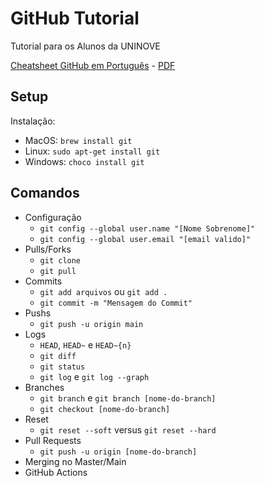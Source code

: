 # GitHub Tutorial
Tutorial para os Alunos da UNINOVE

[Cheatsheet GitHub em Português](https://training.github.com/downloads/pt_BR/github-git-cheat-sheet/) - [PDF](https://training.github.com/downloads/pt_BR/github-git-cheat-sheet.pdf)

## Setup

Instalação:
 * MacOS: `brew install git`
 * Linux: `sudo apt-get install git`
 * Windows: `choco install git`

## Comandos

* Configuração
  * `git config --global user.name "[Nome Sobrenome]"`
  * `git config --global user.email "[email valido]"`
* Pulls/Forks
  * `git clone`
  * `git pull`
* Commits
  * `git add arquivos` ou `git add .`
  * `git commit -m "Mensagem do Commit"`
* Pushs
  * `git push -u origin main`
* Logs
  * `HEAD`, `HEAD~` e `HEAD~{n}`
  * `git diff`
  * `git status`
  * `git log` e `git log --graph`
* Branches
  * `git branch` e `git branch [nome-do-branch]`
  * `git checkout [nome-do-branch]`
* Reset
  * `git reset --soft` versus `git reset --hard`
* Pull Requests
  * `git push -u origin [nome-do-branch]`
* Merging no Master/Main
* GitHub Actions
